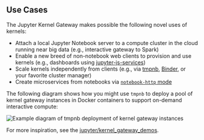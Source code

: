 ## Use Cases

The Jupyter Kernel Gateway makes possible the following novel uses of kernels:

* Attach a local Jupyter Notebook server to a compute cluster in the cloud 
  running near big data (e.g., interactive gateway to Spark)
* Enable a new breed of non-notebook web clients to provision and use 
  kernels (e.g., dashboards using 
  [jupyter-js-services](https://github.com/jupyter/jupyter-js-services))
* Scale kernels independently from clients (e.g., via 
  [tmpnb](https://github.com/jupyter/tmpnb), [Binder](http://mybinder.org/),
  or your favorite cluster manager)
* Create microservices from notebooks via 
  [`notebook-http` mode](notebook-http-mode)

The following diagram shows how you might use `tmpnb` to deploy a pool of kernel gateway instances in Docker containers to support on-demand interactive compute:

![Example diagram of tmpnb deployment of kernel gateway instances](../../etc/tmpnb_kernel_gateway.png)

For more inspiration, see the [jupyter/kernel_gateway_demos](https://github.com/jupyter/kernel_gateway_demos).
